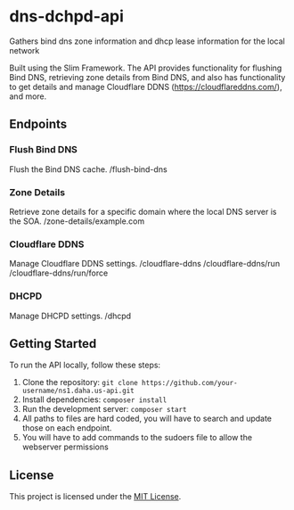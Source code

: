 # dns-dchpd-api
Gathers bind dns zone information and dhcp lease information for the local network

Built using the Slim Framework. The API provides functionality for flushing Bind DNS, retrieving zone details from Bind DNS, and also has functionality to get details and manage Cloudflare DDNS (https://cloudflareddns.com/), and more.

## Endpoints

### Flush Bind DNS
Flush the Bind DNS cache.
/flush-bind-dns

### Zone Details
Retrieve zone details for a specific domain where the local DNS server is the SOA.
/zone-details/example.com

### Cloudflare DDNS
Manage Cloudflare DDNS settings.
/cloudflare-ddns
/cloudflare-ddns/run
/cloudflare-ddns/run/force

### DHCPD
Manage DHCPD settings.
/dhcpd

## Getting Started
To run the API locally, follow these steps:

1. Clone the repository: `git clone https://github.com/your-username/ns1.daha.us-api.git`
2. Install dependencies: `composer install`
3. Run the development server: `composer start`
4. All paths to files are hard coded, you will have to search and update those on each endpoint.
5. You will have to add commands to the sudoers file to allow the webserver permissions

## License
This project is licensed under the [MIT License](LICENSE).
